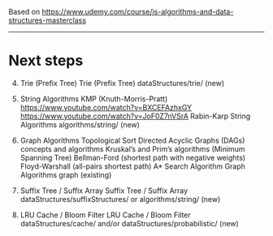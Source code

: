 Based on https://www.udemy.com/course/js-algorithms-and-data-structures-masterclass

---

# Next steps

4. Trie (Prefix Tree)
   Trie (Prefix Tree) dataStructures/trie/ (new)

5. String Algorithms
   KMP (Knuth-Morris-Pratt)
   https://www.youtube.com/watch?v=BXCEFAzhxGY
   https://www.youtube.com/watch?v=JoF0Z7nVSrA
   Rabin-Karp
   String Algorithms algorithms/string/ (new)

6. Graph Algorithms
   Topological Sort
   Directed Acyclic Graphs (DAGs) concepts and algorithms
   Kruskal’s and Prim’s algorithms (Minimum Spanning Tree)
   Bellman-Ford (shortest path with negative weights)
   Floyd-Warshall (all-pairs shortest path)
   A\* Search Algorithm
   Graph Algorithms graph (existing)

7. Suffix Tree / Suffix Array
   Suffix Tree / Suffix Array dataStructures/suffixStructures/ or algorithms/string/ (new)

8. LRU Cache / Bloom Filter
   LRU Cache / Bloom Filter dataStructures/cache/ and/or dataStructures/probabilistic/ (new)
